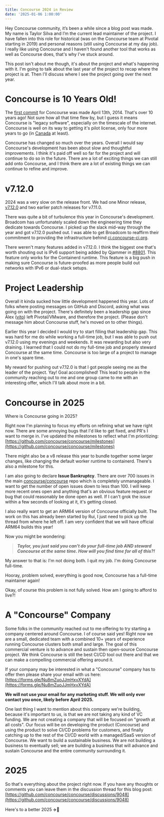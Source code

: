 ```yaml
---
title: Concourse 2024 in Review
date: '2025-01-06 1:00:00'
---
```


Hey Concourse community, it’s been a while since a blog post was made. My name is Taylor Silva and I’m the current lead maintainer of the project. I have fallen into this role for historical (was on the Concourse team at Pivotal starting in 2019) and personal reasons (still using Concourse at my day job). I really like using Concourse and I haven't found another tool that works as well as Concourse does, that's why I've stuck around.

This post isn't about me though, it's about the project and what's happening with it. I'm going to talk about the last year of the project to recap where the project is at. Then I'll discuss where I see the project going over the next year.

# Concourse is 10 Years Old!

The [first commit](https://github.com/concourse/concourse/commit/e3cb2182bb1523718f65714d0c20e176572726a9#diff-c693279643b8cd5d248172d9c22cb7cf4ed163a3c98c8a3f69c2717edd3eacb7) for Concourse was made April 13th, 2014. That's over 10 years ago! Not sure how all that time flew by, but I guess it means Concourse is "legacy software", especially on the timescale of the internet. Concourse is well on its way to getting it's pilot license, only four more years to go (in [Canada](https://tc.canada.ca/en/aviation/licensing-pilots-personnel/flight-crew-licences-permits-ratings/general-information-pilot-licences-permits) at least).

Concourse has changed so much over the years. Overall I would say Concourse's development has been about slow and thoughtful improvements. I think it's paid off well so far for the project and will continue to do so in the future. There are a lot of exciting things we can still add onto Concourse, and I think there are a lot of existing things we can continue to refine and improve.

# v7.12.0

2024 was a very slow on the release front. We had one Minor release, [v7.12.0](https://github.com/concourse/concourse/releases/tag/v7.12.0) and two earlier patch releases for v7.11.0.

There was quite a bit of turbulence this year in Concourse's development. Broadcom has unfortunately scaled down the engineering time they dedicate towards Concourse. I picked up the slack mid-way through the year and got v7.12.0 pushed out. I was able to get Broadcom to reaffirm their commitment to providing the infrastructure behind [ci.concourse-ci.org](https://ci.concourse-ci.org/).

There weren't many features added in v7.12.0. I think the biggest one that's worth shouting out is IPv6 support being added by Qjammer in [#8801](https://github.com/concourse/concourse/pull/8801). This feature only works for the Containerd runtime. This feature is a big push in making sure Concourse is future-proofed as more people build out networks with IPv6 or dual-stack setups.

# Project Leadership

Overall it kinda sucked how little development happened this year. Lots of folks where posting messages on GitHub and Discord, asking what was going on with the project. There's definitely been a leadership gap since Alex ([vito](https://github.com/vito/)) left Pivotal/VMware, and therefore the project. (Please don't message him about Concourse stuff, he's moved on to other things).

Earlier this year I decided I would try to start filling that leadership gap. This was hard for me do while working a full-time job, but I was able to push out v7.12.0 using my evenings and weekends. It was rewarding but also very draining. I learned that I could not do my full-time job and properly steward Concourse at the same time. Concourse is too large of a project to manage in one's spare time.

My reward for pushing out v7.12.0 is that I got people seeing me as the leader of the project. Yay! Goal accomplished! This lead to people in the community reaching out to me and one group came to me with an interesting offer, which I'll talk about more in a bit.

# Concourse in 2025

Where is Concourse going in 2025?

Right now I'm planning to focus my efforts on refining what we have right now. There are some annoying bugs that I'd like to get fixed, and PR's I want to merge in. I've updated the milestones to reflect what I'm prioritizing: [https://github.com/concourse/concourse/milestones](https://github.com/concourse/concourse/milestones)

There might also be a v8 release this year to bundle together some larger changes, like changing the default worker runtime to containerd. There's also a milestone for this.

I am also going to declare **Issue Bankruptcy**. There are over 700 issues in the main [concourse/concourse](https://github.com/concourse/concourse/) repo which is completely unmanageable. I want to get the number of open issues down to less than 100. I will keep more recent ones open and anything that's an obvious feature request or bug that could reasonably be done open as well. If I can't grok the issue within a few seconds of looking at it, it's getting closed.

I also really want to get an ARM64 version of Concourse officially built. The work on this has already been started by Rui, I just need to pick up the thread from where he left off. I am very confident that we will have official ARM64 builds this year!

Now you might be wondering:

> **_Taylor, you just said you can't do your full-time job AND steward Concourse at the same time. How will you find time for all of this?!_**

My answer to that is: I'm not doing both. I quit my job. I'm doing Concourse full-time.

Hooray, problem solved, everything is good now, Concourse has a full-time maintainer again!

Okay, of course this problem is not fully solved. How am I going to afford to live?!

# A "Concourse" Company

Some folks in the community reached out to me offering to try starting a company centered around Concourse. I of course said yes! Right now we are a small, dedicated team with a combined 10+ years of experience running Concourse clusters both small and large. The goal of this commercial venture is to advance and sustain then open-source Concourse project. We think Concourse is still the best CI/CD tool out there and that we can make a compelling commercial offering around it.

If your company may be interested in what a "Concourse" company has to offer then please share your email with us here: [https://forms.gle/Nu8mZuoJJmHxvXYdA](https://forms.gle/Nu8mZuoJJmHxvXYdA)

**We will not use your email for any marketing stuff. We will only ever contact you once, likely before April 2025.**

One last thing I want to mention about this company we're building, because it's important to us, is that we are not taking any kind of VC funding. We are not creating a company that will be focused on "growth at all costs". Our focus will be on developing the product (Concourse) and using the product to solve CI/CD problems for customers, and finally catching up to the rest of the CI/CD world with a managed/SaaS version of Concourse. We want to build a sustainable business. We are not building a business to eventually sell; we are building a business that will advance and sustain Concourse and the entire community surrounding it.

# 2025

So that's everything about the project right now. If you have any thoughts or comments you can leave them in the discussion thread for this blog post: [https://github.com/concourse/concourse/discussions/9048](https://github.com/concourse/concourse/discussions/9048)

Here's to a better 2025 ✈️🥂
